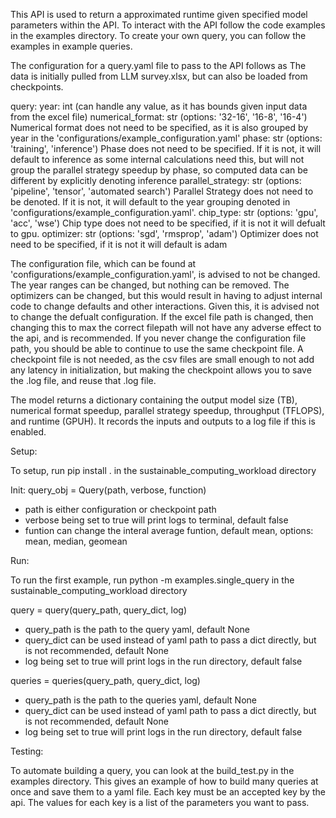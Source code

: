 This API is used to return a approximated runtime given specified model parameters within the API. To interact with the API follow the code examples in the examples directory.
To create your own query, you can follow the examples in example queries.

The configuration for a query.yaml file to pass to the API follows as
The data is initially pulled from LLM survey.xlsx, but can also be loaded from checkpoints.

query:
    year: int (can handle any value, as it has bounds given input data from the excel file)
    numerical_format: str (options: '32-16', '16-8', '16-4') Numerical format does not need to be specified, as it is also grouped by year in the 'configurations/example_configuration.yaml'
    phase: str (options: 'training', 'inference') Phase does not need to be specified. If it is not, it will default to inference as some internal calculations need this, but will not group the parallel strategy speedup by phase, so computed data can be different by explicitly denoting inference
    parallel_strategy: str (options: 'pipeline', 'tensor', 'automated search') Parallel Strategy does not need to be denoted. If it is not, it will default to the year grouping denoted in 'configurations/example_configuration.yaml'.
    chip_type: str (options: 'gpu', 'acc', 'wse') Chip type does not need to be specified, if it is not it will defualt to gpu.
    optimizer: str (options: 'sgd', 'rmsprop', 'adam') Optimizer does not need to be specified, if it is not it will default is adam

The configuration file, which can be found at 'configurations/example_configuration.yaml', is advised to not be changed. The year ranges can be changed, but nothing can be removed. The optimizers can be changed, but this would result in having to adjust internal code to change defaults and other interactions. Given this, it is advised not to change the defualt configuration. 
If the excel file path is changed, then changing this to max the correct filepath will not have any adverse effect to the api, and is recommended.
If you never change the configuration file path, you should be able to continue to use the same checkpoint file. A checkpoint file is not needed, as the csv files are small enough to not add any latency in initialization, but making the checkpoint allows you to save the .log file, and reuse that .log file.

The model returns a dictionary containing the output model size (TB), numerical format speedup, parallel strategy speedup, throughput (TFLOPS), and runtime (GPUH). It records the inputs and outputs to a log file if this is enabled.

Setup:

To setup, run 
pip install . 
in the sustainable_computing_workload directory

Init:
query_obj = Query(path, verbose, function)
- path is either configuration or checkpoint path
- verbose being set to true will print logs to terminal, default false
- funtion can change the interal average funtion, default mean, options: mean, median, geomean

Run:

To run the first example, run python -m examples.single_query in the sustainable_computing_workload directory

query = query(query_path, query_dict, log)
- query_path is the path to the query yaml, default None
- query_dict can be used instead of yaml path to pass a dict directly, but is not recommended, default None
- log being set to true will print logs in the run directory, default false

queries = queries(query_path, query_dict, log)
- query_path is the path to the queries yaml, default None
- query_dict can be used instead of yaml path to pass a dict directly, but is not recommended, default None
- log being set to true will print logs in the run directory, default false

Testing:

To automate building a query, you can look at the build_test.py in the examples directory. This gives an example of how to build many queries at once and save them to a yaml file. Each key must be an accepted key by the api. The values for each key is a list of the parameters you want to pass.